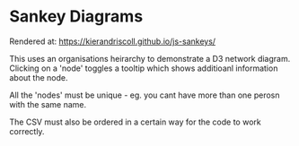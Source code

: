 # Sankey Diagrams

Rendered at: https://kierandriscoll.github.io/js-sankeys/

This uses an organisations heirarchy to demonstrate a D3 network diagram. Clicking on a 'node' toggles a tooltip which shows additioanl information about the node.

All the 'nodes' must be unique - eg. you cant have more than one perosn with the same name.

The CSV must also be ordered in a certain way for the code to work correctly.
